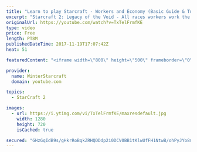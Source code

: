 ```yaml
---
title: "Learn to play Starcraft - Workers and Economy (Basic Guide & Tutorial)"
excerpt: "Starcraft 2: Legacy of the Void - All races workers work the same (mule notwithstanding!)  Wiki on mining: http://wiki.teamliquid.net/starcraft2/Mining_Minerals"
originalUrl: https://youtube.com/watch?v=TxTelFrmfKE
type: video
price: Free
length: PT8M
publishedDateTime: 2017-11-19T17:07:42Z
heat: 51

featuredContent: "<iframe width=\"800\" height=\"500\" frameborder=\"0\" src=\"https://www.youtube.com/embed/TxTelFrmfKE\" allow=\"accelerometer; autoplay; encrypted-media; gyroscope; picture-in-picture\" allowfullscreen></iframe>"

provider:
  name: WinterStarcraft
  domain: youtube.com

topics:
  - StarCraft 2

images:
  - url: https://i.ytimg.com/vi/TxTelFrmfKE/maxresdefault.jpg
    width: 1280
    height: 720
    isCached: true

secured: "GHzGqIdB9s/gHkrRoBqkZRHQDDdp2i0DCV0BB1tKlwUfFH1NtwB/ohPyJYo8m3+NtdrPeL7/fynFp/JXDhVrtOb/Y+IkpReLKDruJQ2J0Fcf2cUnP5DT2YesYXH67WwnUfmYCelGs+K7F3uit5aTcsTUgldA9Ww0X+PzQn7Hdw1/GAaXBIo3spPFF3zz5tHwVe/3KCNAtU4xkwycHm6p5dZDLZSCW4xSCUpWsFOw+b9r3Jj8M/mDRxSZXHJ08XMZQcuQ7xGMwdc1ckYLMbv0RdWQhKhLiMqAAIEnXqcbsvJ+PQEpeW6WWFdyYZ/2yuUda/0xjU8Vd9zkeQ6i+b/abZEAdaFXAj9reiNol/ycCeQA+uQyXR3nZsLyVMtWas2dMggipXJFuZODfRHOTfidKQoo+8fsYeJK8P4oeW5YlME=;CWTlTnROpWxUmT2UkRz7/Q=="
---
```



